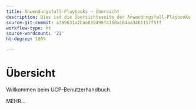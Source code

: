 ```yaml
---
title: Anwendungsfall-Playbooks – Übersicht
description: Dies ist die Übersichtsseite der Anwendungsfall-Playbooks.
source-git-commit: a389631a2baa639496f4168a164aa3461157f5ff
workflow-type: ht
source-wordcount: '21'
ht-degree: 100%

---
```



# Übersicht

Willkommen beim UCP-Benutzerhandbuch.

MEHR…

<!--
This is the landing page of the user guide. It should be the first list item in the TOC.md file.

See other user landing pages to get ideas.
-->
